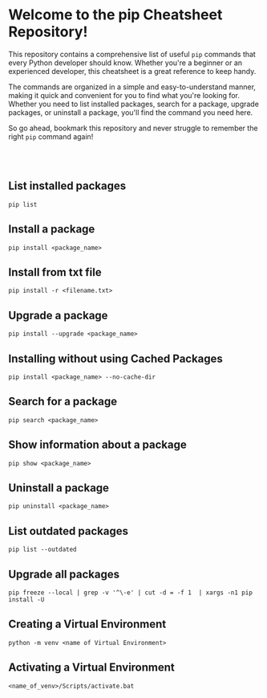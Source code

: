 # Welcome to the pip Cheatsheet Repository!

This repository contains a comprehensive list of useful `pip` commands that every Python developer should know. Whether you're a beginner or an experienced developer, this cheatsheet is a great reference to keep handy.

The commands are organized in a simple and easy-to-understand manner, making it quick and convenient for you to find what you're looking for. Whether you need to list installed packages, search for a package, upgrade packages, or uninstall a package, you'll find the command you need here.

So go ahead, bookmark this repository and never struggle to remember the right `pip` command again!



</br>
</br>



## List installed packages
`pip list`

## Install a package
`pip install <package_name>`


## Install from txt file 
`pip install -r <filename.txt>`

## Upgrade a package
`pip install --upgrade <package_name>`


## Installing without using Cached Packages
`pip install <package_name> --no-cache-dir`

## Search for a package
`pip search <package_name>`

## Show information about a package
`pip show <package_name>`

## Uninstall a package
`pip uninstall <package_name>`

## List outdated packages
`pip list --outdated`

## Upgrade all packages
`pip freeze --local | grep -v '^\-e' | cut -d = -f 1  | xargs -n1 pip install -U`

## Creating a Virtual Environment
`python -m venv <name of Virtual Environment>`

## Activating a Virtual Environment
`<name_of_venv>/Scripts/activate.bat`





 
